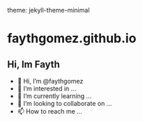 theme: jekyll-theme-minimal
# faythgomez.github.io

## Hi, Im Fayth
- 👋 Hi, I’m @faythgomez
- 👀 I’m interested in ...
- 🌱 I’m currently learning ...
- 💞️ I’m looking to collaborate on ...
- 📫 How to reach me ...

<!---
faythgomez/faythgomez is a ✨ special ✨ repository because its `README.md` (this file) appears on your GitHub profile.
You can click the Preview link to take a look at your changes.
--->
